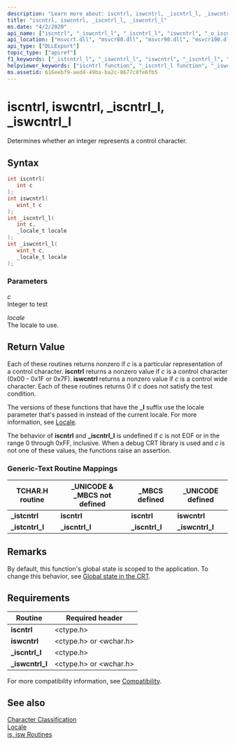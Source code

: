 ```yaml
---
description: "Learn more about: iscntrl, iswcntrl, _iscntrl_l, _iswcntrl_l"
title: "iscntrl, iswcntrl, _iscntrl_l, _iswcntrl_l"
ms.date: "4/2/2020"
api_name: ["iscntrl", "_iswcntrl_l", "_iscntrl_l", "iswcntrl", "_o_iscntrl", "_o_iswcntrl"]
api_location: ["msvcrt.dll", "msvcr80.dll", "msvcr90.dll", "msvcr100.dll", "msvcr100_clr0400.dll", "msvcr110.dll", "msvcr110_clr0400.dll", "msvcr120.dll", "msvcr120_clr0400.dll", "ucrtbase.dll", "api-ms-win-crt-string-l1-1-0.dll", "api-ms-win-crt-private-l1-1-0.dll"]
api_type: ["DLLExport"]
topic_type: ["apiref"]
f1_keywords: ["_istcntrl_l", "_iswcntrl_l", "iswcntrl", "_iscntrl_l", "iscntrl", "_istcntrl"]
helpviewer_keywords: ["iscntrl function", "_iscntrl_l function", "_iswcntrl_l function", "_istcntrl function", "istcntrl function", "iswcntrl function", "_istcntrl_l function"]
ms.assetid: 616eebf9-aed4-49ba-ba2c-8677c8fe6fb5
---
```

# iscntrl, iswcntrl, _iscntrl_l, _iswcntrl_l

Determines whether an integer represents a control character.

## Syntax

```C
int iscntrl(
   int c
);
int iswcntrl(
   wint_t c
);
int _iscntrl_l(
   int c,
   _locale_t locale
);
int _iswcntrl_l(
   wint_t c,
   _locale_t locale
);
```

### Parameters

*c*<br/>
Integer to test

*locale*<br/>
The locale to use.

## Return Value

Each of these routines returns nonzero if *c* is a particular representation of a control character. **iscntrl** returns a nonzero value if *c* is a control character (0x00 - 0x1F or 0x7F). **iswcntrl** returns a nonzero value if *c* is a control wide character. Each of these routines returns 0 if *c* does not satisfy the test condition.

The versions of these functions that have the **_l** suffix use the locale parameter that's passed in instead of the current locale. For more information, see [Locale](../../c-runtime-library/locale.md).

The behavior of **iscntrl** and **_iscntrl_l** is undefined if *c* is not EOF or in the range 0 through 0xFF, inclusive. When a debug CRT library is used and *c* is not one of these values, the functions raise an assertion.

### Generic-Text Routine Mappings

|TCHAR.H routine|_UNICODE & _MBCS not defined|_MBCS defined|_UNICODE defined|
|---------------------|------------------------------------|--------------------|-----------------------|
|**_istcntrl**|**iscntrl**|**iscntrl**|**iswcntrl**|
|**_istcntrl_l**|**_iscntrl_l**|**_iscntrl_l**|**_iswcntrl_l**|

## Remarks

By default, this function's global state is scoped to the application. To change this behavior, see [Global state in the CRT](../global-state.md).

## Requirements

|Routine|Required header|
|-------------|---------------------|
|**iscntrl**|\<ctype.h>|
|**iswcntrl**|\<ctype.h> or \<wchar.h>|
|**_iscntrl_l**|\<ctype.h>|
|**_iswcntrl_l**|\<ctype.h> or \<wchar.h>|

For more compatibility information, see [Compatibility](../../c-runtime-library/compatibility.md).

## See also

[Character Classification](../../c-runtime-library/character-classification.md)<br/>
[Locale](../../c-runtime-library/locale.md)<br/>
[is, isw Routines](../../c-runtime-library/is-isw-routines.md)<br/>
